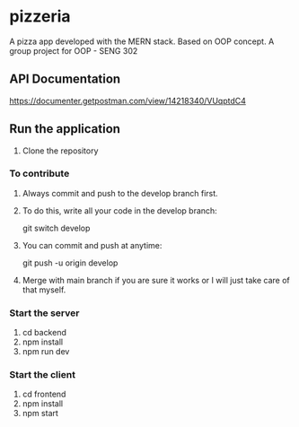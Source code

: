 # pizzeria
A pizza app developed with the MERN stack. Based on OOP concept. A group project for OOP - SENG 302

## API Documentation
https://documenter.getpostman.com/view/14218340/VUqptdC4

## Run the application
1. Clone the repository

### To contribute
1. Always commit and push to the develop branch first.
2. To do this, write all your code in the develop branch:

      git switch develop

3. You can commit and push at anytime:

      git push -u origin develop
      
4. Merge with main branch if you are sure it works or I will just take care of that myself.

### Start the server
1. cd backend
2. npm install
3. npm run dev

### Start the client
1. cd frontend
2. npm install
3. npm start
